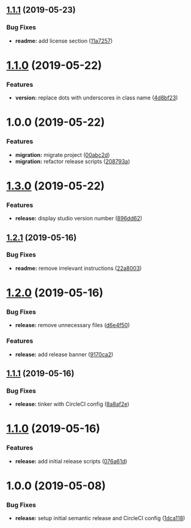 ## [1.1.1](https://github.com/sylviachrystall/studio_69445/compare/v1.1.0...v1.1.1) (2019-05-23)


### Bug Fixes

* **readme:** add license section ([11a7257](https://github.com/sylviachrystall/studio_69445/commit/11a7257))

# [1.1.0](https://github.com/sylviachrystall/studio_69445/compare/v1.0.0...v1.1.0) (2019-05-22)


### Features

* **version:** replace dots with underscores in class name ([4d8bf23](https://github.com/sylviachrystall/studio_69445/commit/4d8bf23))

# 1.0.0 (2019-05-22)


### Features

* **migration:** migrate project ([00abc2d](https://github.com/sylviachrystall/studio_69445/commit/00abc2d))
* **migration:** refactor release scripts ([208793a](https://github.com/sylviachrystall/studio_69445/commit/208793a))

# [1.3.0](https://github.com/sinenonymous/studio_69445/compare/v1.2.1...v1.3.0) (2019-05-22)


### Features

* **release:** display studio version number ([896dd62](https://github.com/sinenonymous/studio_69445/commit/896dd62))

## [1.2.1](https://github.com/sinenonymous/studio_69445/compare/v1.2.0...v1.2.1) (2019-05-16)


### Bug Fixes

* **readme:** remove irrelevant instructions ([22a8003](https://github.com/sinenonymous/studio_69445/commit/22a8003))

# [1.2.0](https://github.com/sinenonymous/studio_69445/compare/v1.1.1...v1.2.0) (2019-05-16)


### Bug Fixes

* **release:** remove unnecessary files ([d6e4f50](https://github.com/sinenonymous/studio_69445/commit/d6e4f50))


### Features

* **release:** add release banner ([9170ca2](https://github.com/sinenonymous/studio_69445/commit/9170ca2))

## [1.1.1](https://github.com/sinenonymous/studio_69445/compare/v1.1.0...v1.1.1) (2019-05-16)


### Bug Fixes

* **release:** tinker with CircleCI config ([8a8af2e](https://github.com/sinenonymous/studio_69445/commit/8a8af2e))

# [1.1.0](https://github.com/sinenonymous/studio_69445/compare/v1.0.0...v1.1.0) (2019-05-16)


### Features

* **release:** add initial release scripts ([076a61d](https://github.com/sinenonymous/studio_69445/commit/076a61d))

# 1.0.0 (2019-05-08)


### Bug Fixes

* **release:** setup initial semantic release and CircleCI config ([1dca118](https://github.com/sinenonymous/studio_69445/commit/1dca118))
